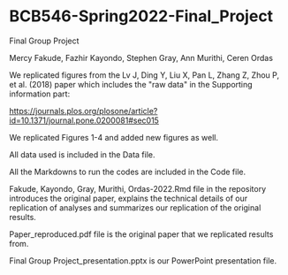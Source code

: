# BCB546-Spring2022-Final_Project
Final Group Project

Mercy Fakude, Fazhir Kayondo, Stephen Gray, Ann Murithi, Ceren Ordas

We replicated figures from the Lv J, Ding Y, Liu X, Pan L, Zhang Z, Zhou P, et al. (2018) paper which includes the "raw data" in the Supporting information part:

https://journals.plos.org/plosone/article?id=10.1371/journal.pone.0200081#sec015

We replicated Figures 1-4 and added new figures as well.

All data used is included in the Data file.

All the Markdowns to run the codes are included in the Code file. 

Fakude, Kayondo, Gray, Murithi, Ordas-2022.Rmd file in the repository introduces the original paper, explains the technical details of our replication of analyses and summarizes our replication of the original results.

Paper_reproduced.pdf file is the original paper that we replicated results from.

Final Group Project_presentation.pptx is our PowerPoint presentation file.
